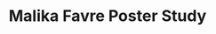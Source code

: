 ---
layout: layouts/post.njk
tags:
- work
title: Malika Favre Poster Study
medium: Print
software: Photoshop and Illustrator
featured_image: "/img/MalikaFavreStudy.jpg"
description: A vintage postcard altered with custom stamp.
support_images:
 - "/img/clementposterfinal.png"
 - "/img/joseposterfinal.png"
---